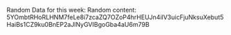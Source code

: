 Random Data for this week: Random content: 5YOmbtRHoRLHNM7feLe8i7zcaZQ7OZoP4hrHEUJn4ilV3uicFjuNksuXebut5HaiBs1CZ9ku0BnEP2aJlNyGVIBgoGba4aU6m79B
